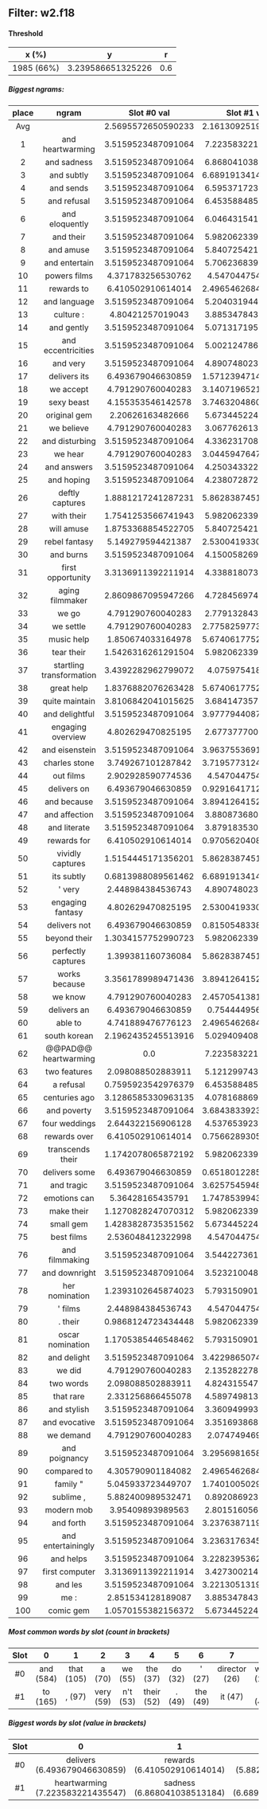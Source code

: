 ## Filter: w2.f18
#### Threshold
x (%) | y | r
:--: | :--: | :--:
1985 (66%) | 3.239586651325226 | 0.6
##### Biggest ngrams:
place | ngram | Slot #0 val | Slot #1 val | sum
:--: | :--: | :--: | :--: | :--: 
Avg | | 2.5695572650590233 | 2.1613092519849615 | | 
1 | and heartwarming | 3.5159523487091064 | 7.223583221435547 | 10.739535570144653
2 | and sadness | 3.5159523487091064 | 6.868041038513184 | 10.38399338722229
3 | and subtly | 3.5159523487091064 | 6.6891913414001465 | 10.205143690109253
4 | and sends | 3.5159523487091064 | 6.595371723175049 | 10.111324071884155
5 | and refusal | 3.5159523487091064 | 6.453588485717773 | 9.96954083442688
6 | and eloquently | 3.5159523487091064 | 6.046431541442871 | 9.562383890151978
7 | and their | 3.5159523487091064 | 5.982062339782715 | 9.498014688491821
8 | and amuse | 3.5159523487091064 | 5.840725421905518 | 9.356677770614624
9 | and entertain | 3.5159523487091064 | 5.706236839294434 | 9.22218918800354
10 | powers films | 4.371783256530762 | 4.54704475402832 | 8.918828010559082
11 | rewards to | 6.410502910614014 | 2.4965462684631348 | 8.907049179077148
12 | and language | 3.5159523487091064 | 5.204031944274902 | 8.719984292984009
13 | culture : | 4.80421257019043 | 3.885347843170166 | 8.689560413360596
14 | and gently | 3.5159523487091064 | 5.071317195892334 | 8.58726954460144
15 | and eccentricities | 3.5159523487091064 | 5.002124786376953 | 8.51807713508606
16 | and very | 3.5159523487091064 | 4.890748023986816 | 8.406700372695923
17 | delivers its | 6.493679046630859 | 1.5712394714355469 | 8.064918518066406
18 | we accept | 4.791290760040283 | 3.1407196521759033 | 7.9320104122161865
19 | sexy beast | 4.155353546142578 | 3.7463204860687256 | 7.901674032211304
20 | original gem | 2.20626163482666 | 5.673445224761963 | 7.879706859588623
21 | we believe | 4.791290760040283 | 3.067762613296509 | 7.859053373336792
22 | and disturbing | 3.5159523487091064 | 4.336231708526611 | 7.852184057235718
23 | we hear | 4.791290760040283 | 3.0445947647094727 | 7.835885524749756
24 | and answers | 3.5159523487091064 | 4.250343322753906 | 7.766295671463013
25 | and hoping | 3.5159523487091064 | 4.238072872161865 | 7.754025220870972
26 | deftly captures | 1.8881217241287231 | 5.8628387451171875 | 7.750960469245911
27 | with their | 1.7541253566741943 | 5.982062339782715 | 7.736187696456909
28 | will amuse | 1.8753368854522705 | 5.840725421905518 | 7.716062307357788
29 | rebel fantasy | 5.149279594421387 | 2.5300419330596924 | 7.679321527481079
30 | and burns | 3.5159523487091064 | 4.150058269500732 | 7.666010618209839
31 | first opportunity | 3.3136911392211914 | 4.338818073272705 | 7.6525092124938965
32 | aging filmmaker | 2.8609867095947266 | 4.728456974029541 | 7.589443683624268
33 | we go | 4.791290760040283 | 2.779132843017578 | 7.570423603057861
34 | we settle | 4.791290760040283 | 2.7758259773254395 | 7.567116737365723
35 | music help | 1.850674033164978 | 5.6740617752075195 | 7.524735808372498
36 | tear their | 1.5426316261291504 | 5.982062339782715 | 7.524693965911865
37 | startling transformation | 3.4392282962799072 | 4.07597541809082 | 7.5152037143707275
38 | great help | 1.8376882076263428 | 5.6740617752075195 | 7.511749982833862
39 | quite maintain | 3.8106842041015625 | 3.684147357940674 | 7.494831562042236
40 | and delightful | 3.5159523487091064 | 3.9777944087982178 | 7.493746757507324
41 | engaging overview | 4.802629470825195 | 2.677377700805664 | 7.480007171630859
42 | and eisenstein | 3.5159523487091064 | 3.9637553691864014 | 7.479707717895508
43 | charles stone | 3.749267101287842 | 3.7195773124694824 | 7.468844413757324
44 | out films | 2.902928590774536 | 4.54704475402832 | 7.4499733448028564
45 | delivers on | 6.493679046630859 | 0.9291641712188721 | 7.4228432178497314
46 | and because | 3.5159523487091064 | 3.8941264152526855 | 7.410078763961792
47 | and affection | 3.5159523487091064 | 3.880873680114746 | 7.3968260288238525
48 | and literate | 3.5159523487091064 | 3.879183530807495 | 7.395135879516602
49 | rewards for | 6.410502910614014 | 0.9705620408058167 | 7.38106495141983
50 | vividly captures | 1.5154445171356201 | 5.8628387451171875 | 7.378283262252808
51 | its subtly | 0.6813988089561462 | 6.6891913414001465 | 7.370590150356293
52 | ' very | 2.448984384536743 | 4.890748023986816 | 7.33973240852356
53 | engaging fantasy | 4.802629470825195 | 2.5300419330596924 | 7.332671403884888
54 | delivers not | 6.493679046630859 | 0.8150548338890076 | 7.308733880519867
55 | beyond their | 1.3034157752990723 | 5.982062339782715 | 7.285478115081787
56 | perfectly captures | 1.399381160736084 | 5.8628387451171875 | 7.2622199058532715
57 | works because | 3.3561789989471436 | 3.8941264152526855 | 7.250305414199829
58 | we know | 4.791290760040283 | 2.4570541381835938 | 7.248344898223877
59 | delivers an | 6.493679046630859 | 0.75444495677948 | 7.248124003410339
60 | able to | 4.741889476776123 | 2.4965462684631348 | 7.238435745239258
61 | south korean | 2.1962435245513916 | 5.029409408569336 | 7.2256529331207275
62 | @@PAD@@ heartwarming | 0.0 | 7.223583221435547 | 7.223583221435547
63 | two features | 2.098088502883911 | 5.121299743652344 | 7.219388246536255
64 | a refusal | 0.7595923542976379 | 6.453588485717773 | 7.213180840015411
65 | centuries ago | 3.1286585330963135 | 4.078168869018555 | 7.206827402114868
66 | and poverty | 3.5159523487091064 | 3.6843833923339844 | 7.200335741043091
67 | four weddings | 2.644322156906128 | 4.537653923034668 | 7.181976079940796
68 | rewards over | 6.410502910614014 | 0.7566289305686951 | 7.167131841182709
69 | transcends their | 1.1742078065872192 | 5.982062339782715 | 7.156270146369934
70 | delivers some | 6.493679046630859 | 0.6518012285232544 | 7.145480275154114
71 | and tragic | 3.5159523487091064 | 3.6257545948028564 | 7.141706943511963
72 | emotions can | 5.36428165435791 | 1.7478539943695068 | 7.112135648727417
73 | make their | 1.1270828247070312 | 5.982062339782715 | 7.109145164489746
74 | small gem | 1.4283828735351562 | 5.673445224761963 | 7.101828098297119
75 | best films | 2.536048412322998 | 4.54704475402832 | 7.083093166351318
76 | and filmmaking | 3.5159523487091064 | 3.544227361679077 | 7.060179710388184
77 | and downright | 3.5159523487091064 | 3.523210048675537 | 7.0391623973846436
78 | her nomination | 1.2393102645874023 | 5.793150901794434 | 7.032461166381836
79 | ' films | 2.448984384536743 | 4.54704475402832 | 6.9960291385650635
80 | . their | 0.9868124723434448 | 5.982062339782715 | 6.96887481212616
81 | oscar nomination | 1.1705385446548462 | 5.793150901794434 | 6.96368944644928
82 | and delight | 3.5159523487091064 | 3.4229865074157715 | 6.938938856124878
83 | we did | 4.791290760040283 | 2.135282278060913 | 6.926573038101196
84 | two words | 2.098088502883911 | 4.824315547943115 | 6.922404050827026
85 | that rare | 2.331256866455078 | 4.589749813079834 | 6.921006679534912
86 | and stylish | 3.5159523487091064 | 3.360949993133545 | 6.876902341842651
87 | and evocative | 3.5159523487091064 | 3.351693868637085 | 6.867646217346191
88 | we demand | 4.791290760040283 | 2.07474946975708 | 6.866040229797363
89 | and poignancy | 3.5159523487091064 | 3.2956981658935547 | 6.811650514602661
90 | compared to | 4.305790901184082 | 2.4965462684631348 | 6.802337169647217
91 | family " | 5.045933723449707 | 1.7401005029678345 | 6.7860342264175415
92 | sublime , | 5.882400989532471 | 0.892086923122406 | 6.774487912654877
93 | modern mob | 3.95409893989563 | 2.801516056060791 | 6.755614995956421
94 | and forth | 3.5159523487091064 | 3.2376387119293213 | 6.753591060638428
95 | and entertainingly | 3.5159523487091064 | 3.2363176345825195 | 6.752269983291626
96 | and helps | 3.5159523487091064 | 3.2282395362854004 | 6.744191884994507
97 | first computer | 3.3136911392211914 | 3.427300214767456 | 6.7409913539886475
98 | and les | 3.5159523487091064 | 3.2213051319122314 | 6.737257480621338
99 | me : | 2.851534128189087 | 3.885347843170166 | 6.736881971359253
100 | comic gem | 1.0570155382156372 | 5.673445224761963 | 6.7304607629776
##### Most common words by slot (count in brackets)
Slot | 0 | 1 | 2 | 3 | 4 | 5 | 6 | 7 | 8 | 9 | 10 | 11 | 12 | 13 | 14 | 15 | 16 | 17 | 18 | 19 | 20 | 21 | 22 | 23 | 24 | 25 | 26 | 27 | 28 | 29
 :--: | :--: | :--: | :--: | :--: | :--: | :--: | :--: | :--: | :--: | :--: | :--: | :--: | :--: | :--: | :--: | :--: | :--: | :--: | :--: | :--: | :--: | :--: | :--: | :--: | :--: | :--: | :--: | :--: | :--: | :--:
#0 | and (584) | that (105) | a (70) | we (55) | the (37) | do (32) | ' (27) | director (26) | with (23) | best (20) | family (20) | quite (19) | . (19) | out (18) | @@PAD@@ (15) | first (14) | engaging (14) | works (13) | in (12) | is (11) | fun (11) | culture (10) | delivers (10) | not (10) | thanks (9) | world (9) | wo (9) | me (8) | entertainment (8) | those (8)
#1 | to (165) | , (97) | very (59) | n't (53) | their (52) | . (49) | the (49) | it (47) | 's (42) | a (35) | films (26) | its (23) | : (21) | for (17) | his (15) | because (13) | rare (13) | when (13) | an (12) | film (12) | filmmaker (11) | " (11) | ride (10) | captures (9) | help (9) | funny (9) | i (9) | then (9) | on (8) | ultimately (8)
##### Biggest words by slot (value in brackets)
Slot | 0 | 1 | 2 | 3 | 4 | 5 | 6 | 7 | 8 | 9 | 10 | 11 | 12 | 13 | 14 | 15 | 16 | 17 | 18 | 19 | 20 | 21 | 22 | 23 | 24 | 25 | 26 | 27 | 28 | 29
 :--: | :--: | :--: | :--: | :--: | :--: | :--: | :--: | :--: | :--: | :--: | :--: | :--: | :--: | :--: | :--: | :--: | :--: | :--: | :--: | :--: | :--: | :--: | :--: | :--: | :--: | :--: | :--: | :--: | :--: | :--:
#0 | delivers (6.493679046630859) | rewards (6.410502910614014) | sublime (5.882400989532471) | fuss (5.669549942016602) | swings (5.433559417724609) | emotions (5.36428165435791) | rebel (5.149279594421387) | fulfill (5.124026298522949) | sizzle (5.118294715881348) | family (5.045933723449707) | respect (5.041153907775879) | sisterhood (4.88984489440918) | masterful (4.869927406311035) | culture (4.80421257019043) | engaging (4.802629470825195) | we (4.791290760040283) | able (4.741889476776123) | fence (4.728979110717773) | adaptations (4.687309741973877) | humane (4.683768272399902) | sweetness (4.410247802734375) | pleasurable (4.3880815505981445) | powers (4.371783256530762) | rarity (4.318958282470703) | compared (4.305790901184082) | hardly (4.2379608154296875) | society (4.182469367980957) | sexy (4.155353546142578) | chew (4.103508949279785) | namely (4.066658020019531)
#1 | heartwarming (7.223583221435547) | sadness (6.868041038513184) | subtly (6.6891913414001465) | sends (6.595371723175049) | refusal (6.453588485717773) | eloquently (6.046431541442871) | their (5.982062339782715) | captures (5.8628387451171875) | amuse (5.840725421905518) | nomination (5.793150901794434) | entertain (5.706236839294434) | help (5.6740617752075195) | gem (5.673445224761963) | bride (5.535804748535156) | haunting (5.380956649780273) | sobre (5.374289512634277) | wondered (5.304454803466797) | language (5.204031944274902) | ride (5.152428150177002) | features (5.121299743652344) | load (5.090975761413574) | gently (5.071317195892334) | pray (5.067138671875) | korean (5.029409408569336) | eccentricities (5.002124786376953) | re (4.905072212219238) | very (4.890748023986816) | words (4.824315547943115) | manage (4.732200622558594) | filmmaker (4.728456974029541)
